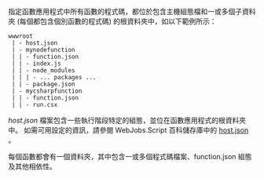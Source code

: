 
指定函數應用程式中所有函數的程式碼，都位於包含主機組態檔和一或多個子資料夾 (每個都包含個別函數的程式碼) 的根資料夾中，如以下範例所示：

```
wwwroot
 | - host.json
 | - mynodefunction
 | | - function.json
 | | - index.js
 | | - node_modules
 | | | - ... packages ...
 | | - package.json
 | - mycsharpfunction
 | | - function.json
 | | - run.csx
```

*host.json* 檔案包含一些執行階段特定的組態，並位在函數應用程式的根資料夾中。 如需可用設定的資訊，請參閱 WebJobs.Script 百科儲存庫中的 [host.json](https://github.com/Azure/azure-webjobs-sdk-script/wiki/host.json) 。

每個函數都會有一個資料夾，其中包含一或多個程式碼檔案、function.json 組態及其他相依性。

